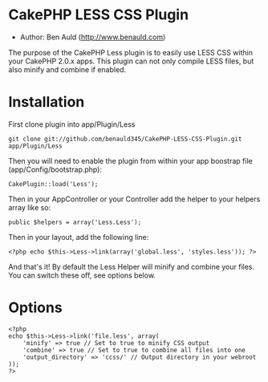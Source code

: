 # CakePHP LESS CSS Plugin
* Author: Ben Auld (http://www.benauld.com)

The purpose of the CakePHP Less plugin is to easily use LESS CSS within your
CakePHP 2.0.x apps. This plugin can not only compile LESS files, but also
minify and combine if enabled.

# Installation
First clone plugin into app/Plugin/Less

	git clone git://github.com/benauld345/CakePHP-LESS-CSS-Plugin.git app/Plugin/Less
	
Then you will need to enable the plugin from within your app boostrap file (app/Config/bootstrap.php):

	CakePlugin::load('Less');
	
Then in your AppController or your Controller add the helper to your helpers array like so:

	public $helpers = array('Less.Less');
	
Then in your layout, add the following line:

	<?php echo $this->Less->link(array('global.less', 'styles.less')); ?>
	
And that's it! By default the Less Helper will minify and combine your files. You can switch these off, see options below.

# Options

	<?php
	echo $this->Less->link('file.less', array(
		'minify' => true // Set to true to minify CSS output
		'combine' => true // Set to true to combine all files into one
		'output_directory' => 'ccss/' // Output directory in your webroot
	));
	?>
